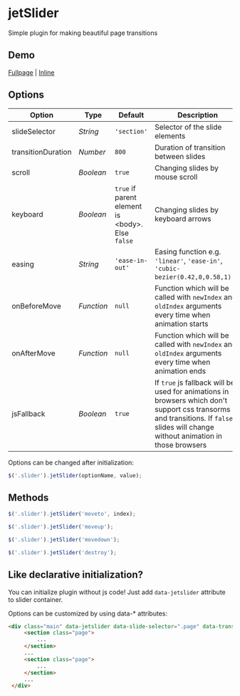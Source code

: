 jetSlider
=========

Simple plugin for making beautiful page transitions


Demo
----
[Fullpage](http://gavr-pavel.github.io/jetSlider/example/fullpage_example.html) | [Inline](http://gavr-pavel.github.io/jetSlider/example/inline_example.html)


Options
-------

| Option             | Type       | Default                                                | Description |
| ------------------ | ---------- | ------------------------------------------------------ | ----------- |
| slideSelector      | *String*   | `'section'`                                            | Selector of the slide elements |
| transitionDuration | *Number*   | `800`                                                  | Duration of transition between slides |
| scroll             | *Boolean*  | `true`                                                 | Changing slides by mouse scroll |
| keyboard           | *Boolean*  | `true` if parent element is &lt;body&gt;. Else `false` | Changing slides by keyboard arrows |
| easing             | *String*   | `'ease-in-out'`                                        | Easing function e.g. `'linear'`, `'ease-in'`, `'cubic-bezier(0.42,0,0.58,1)'`... |
| onBeforeMove       | *Function* | `null`                                                 | Function which will be called with `newIndex` and `oldIndex` arguments every time when animation starts |
| onAfterMove        | *Function* | `null`                                                 | Function which will be called with `newIndex` and `oldIndex` arguments every time when animation ends |
| jsFallback         | *Boolean*  | `true`                                                 | If `true` js fallback will be used for animations in browsers which don't support css transorms and transitions. If `false` slides will change without animation in those browsers |


Options can be changed after initialization:
```javascript
$('.slider').jetSlider(optionName, value);
```


Methods
------------

```javascript
$('.slider').jetSlider('moveto', index);
```

```javascript
$('.slider').jetSlider('moveup');
```

```javascript
$('.slider').jetSlider('movedown');
```

```javascript
$('.slider').jetSlider('destroy');
```

Like declarative initialization?
--------------------------------

You can initialize plugin without js code! Just add `data-jetslider` attribute to slider container.

Options can be customized by using data-* attributes:

```html
<div class="main" data-jetslider data-slide-selector=".page" data-transition-duration="2000" data-easing="ease-in">
     <section class="page">
         ...
     </section>
     ...
     <section class="page">
         ...
     </section>
     ...
 </div>
```
